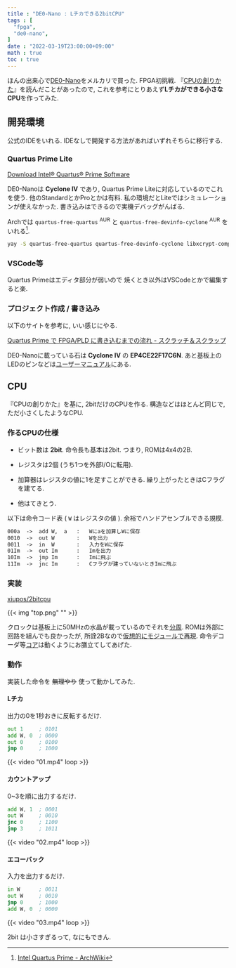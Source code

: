 ```yaml
---
title : "DE0-Nano : Lチカできる2bitCPU"
tags : [
  "fpga",
  "de0-nano",
]
date : "2022-03-19T23:00:00+09:00"
math : true
toc : true
---
```


ほんの出来心で[DE0-Nano](https://www.terasic.com.tw/cgi-bin/page/archive.pl?No=593)をメルカリで買った.
FPGA初挑戦.
『[CPUの創りかた](http://siesta.la.coocan.jp/info/info.html)』を読んだことがあったので,
これを参考にとりあえず**Lチカができる小さなCPU**を作ってみた.


## 開発環境

公式のIDEをいれる.
IDEなしで開発する方法があればいずれそちらに移行する.


### Quartus Prime Lite

[Download Intel® Quartus® Prime Software](https://www.intel.com/content/www/us/en/software/programmable/quartus-prime/download.html)

DE0-Nanoは **Cyclone IV** であり,
Quartus Prime Liteに対応しているのでこれを使う.
他のStandardとかProとかは有料.
私の環境だとLiteではシミュレーションが使えなかった.
書き込みはできるので実機デバッグがんばる.

Archでは `quartus-free-quartus` $^\mathsf{AUR}$ と `quartus-free-devinfo-cyclone` $^\mathsf{AUR}$ をいれる[^1].
[^1]: [Intel Quartus Prime - ArchWiki](https://wiki.archlinux.org/title/Intel_Quartus_Prime)

```bash
yay -S quartus-free-quartus quartus-free-devinfo-cyclone libxcrypt-compat
```


### VSCode等

Quartus Primeはエディタ部分が弱いので
焼くとき以外はVSCodeとかで編集すると楽.


### プロジェクト作成 / 書き込み

以下のサイトを参考に, いい感じにやる.

[Quartus Prime で FPGA/PLD に書き込むまでの流れ - スクラッチ＆スクラップ](https://macrochelys99.hatenablog.jp/entry/2018/02/02/213838)

DE0-Nanoに載っている石は **Cyclone IV** の **EP4CE22F17C6N**.
あと基板上のLEDのピンなどは[ユーザーマニュアル](https://www.ti.com/lit/ug/tidu737/tidu737.pdf)にある.


## CPU

『CPUの創りかた』を基に, 2bitだけのCPUを作る.
構造などはほとんど同じで, ただ小さくしたようなCPU.


### 作るCPUの仕様

- ビット数は **2bit**.
命令長も基本は2bit.
つまり, ROMは4x4の2B.

- レジスタは2個 (うち1つを外部I/Oに転用).

- 加算器はレジスタの値に1を足すことができる.
繰り上がったときはCフラグを建てる.

- 他はてきとう.

以下は命令コード表 ( `W` はレジスタの値 ).
余裕でハンドアセンブルできる規模.

```txt
000a  ->  add W,  a   :   Wにaを加算しWに保存
0010  ->  out W       :   Wを出力
0011  ->  in  W       :   入力をWに保存
01Im  ->  out Im      :   Imを出力
10Im  ->  jmp Im      :   Imに飛ぶ
11Im  ->  jnc Im      :   Cフラグが建っていないときImに飛ぶ
```


### 実装

[xiupos/2bitcpu](https://github.com/xiupos/2bitcpu)

{{< img "top.png" "" >}}

クロックは基板上に50MHzの水晶が載っているのでそれを[分周](https://github.com/xiupos/2bitcpu/blob/main/divfreq.v).
ROMは外部に回路を組んでも良かったが,
所詮2Bなので[仮想的にモジュールで再現](https://github.com/xiupos/2bitcpu/blob/main/rom.v).
命令デコーダ等[コア](https://github.com/xiupos/2bitcpu/blob/main/core.v)は動くようにお膳立てしてあげた.


### 動作

実装した命令を ~~無理やり~~ 使って動かしてみた.


#### Lチカ

出力の0を1秒おきに反転するだけ.

```asm
out 1     ; 0101
add W, 0  ; 0000
out 0     ; 0100
jmp 0     ; 1000
```

{{< video "01.mp4" loop >}}


#### カウントアップ

0~3を順に出力するだけ.

```asm
add W, 1  ; 0001
out W     ; 0010
jnc 0     ; 1100
jmp 3     ; 1011
```

{{< video "02.mp4" loop >}}


#### エコーバック

入力を出力するだけ.

```asm
in W      ; 0011
out W     ; 0010
jmp 0     ; 1000
add W, 0  ; 0000
```

{{< video "03.mp4" loop >}}


2bit は小さすぎるって, なにもできん.
